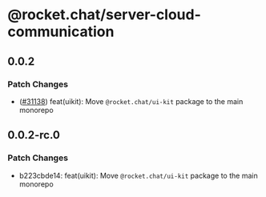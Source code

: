 # @rocket.chat/server-cloud-communication

## 0.0.2

### Patch Changes

- ([#31138](https://github.com/RocketChat/Rocket.Chat/pull/31138)) feat(uikit): Move `@rocket.chat/ui-kit` package to the main monorepo

## 0.0.2-rc.0

### Patch Changes

- b223cbde14: feat(uikit): Move `@rocket.chat/ui-kit` package to the main monorepo
